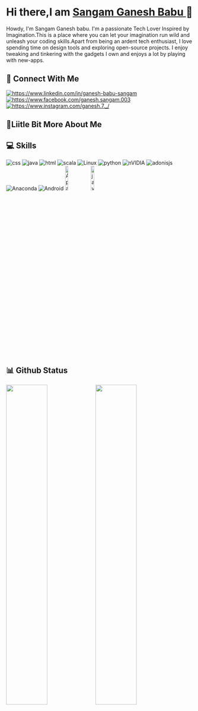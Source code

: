 # Hi there,I am [Sangam Ganesh Babu ](https://ganesh200010.github.io/ganesh/)👋





Howdy, I'm Sangam Ganesh babu. I'm a passionate Tech Lover Inspired by Imagination.This is a place where you can let your imagination run wild and unleash your coding skills.Apart from being an ardent tech enthusiast, I love spending time on design tools and exploring open-source projects. I enjoy tweaking and tinkering with the gadgets I own and enjoys a lot by playing with new-apps.


## 👥 Connect With Me

<p align="left">
  <a href="https://www.linkedin.com/in/ganesh-babu-sangam" target="blank"><img align="center" src="https://img.shields.io/badge/linkedin-%230077B5.svg?style=for-the-badge&logo=linkedin&logoColor=white" alt="https://www.linkedin.com/in/ganesh-babu-sangam" /></a>
<a href="https://www.facebook.com/ganesh.sangam.003" target="blank"><img align="center" src="https://img.shields.io/badge/Facebook-%231877F2.svg?style=for-the-badge&logo=Facebook&logoColor=white" alt="https://www.facebook.com/ganesh.sangam.003"/></a>
<a href="https://instagram.com/https://www.instagram.com/ganesh.7._/" target="blank"><img align="center" src="https://raw.githubusercontent.com/rahuldkjain/github-profile-readme-generator/master/src/images/icons/Social/instagram.svg" alt="https://www.instagram.com/ganesh.7._/"  /></a>
</p>

## 💫Liitle Bit More About Me








## 💻 Skills

<p align="left">
  
  <img  alt="css" src="https://img.shields.io/badge/css3-%231572B6.svg?style=for-the-badge&logo=css3&logoColor=white"/>
  <img  alt="java" src="https://img.shields.io/badge/java-%23ED8B00.svg?style=for-the-badge&logo=openjdk&logoColor=white"/>
  <img  alt="html" src="https://img.shields.io/badge/html5-%23E34F26.svg?style=for-the-badge&logo=html5&logoColor=white"/>
  <img  alt="scala" src="https://img.shields.io/badge/scala-%23DC322F.svg?style=for-the-badge&logo=scala&logoColor=white"/>
  <img  alt="Linux" src="https://img.shields.io/badge/Linux-FCC624?style=for-the-badge&logo=linux&logoColor=black"/>
  <img  alt="python" src="https://img.shields.io/badge/python-3670A0?style=for-the-badge&logo=python&logoColor=ffdd54"/>
  <img  alt="nVIDIA" src="https://img.shields.io/badge/nVIDIA-%2376B900.svg?style=for-the-badge&logo=nVIDIA&logoColor=white"/>
  
  <img  alt="adonisjs" src="https://img.shields.io/badge/adonisjs-%23220052.svg?style=for-the-badge&logo=adonisjs&logoColor=white"/>
  <img  alt="Anaconda" src="https://img.shields.io/badge/Anaconda-%2344A833.svg?style=for-the-badge&logo=anaconda&logoColor=white"/>
  
  <img  alt="Android" src="https://img.shields.io/badge/Android-3DDC84?style=for-the-badge&logo=android&logoColor=white"/>
  <img width="13%" alt="Apache" src="https://img.shields.io/badge/Apache%20Spark-FDEE21?style=flat-square&logo=apachespark&logoColor=black"/>
  <img width="13%" alt="javascript" src="https://img.shields.io/badge/javascript-%23323330.svg?style=for-the-badge&logo=javascript&logoColor=%23F7DF1E"/>
</p>

## 📊 Github Status

<p align="left">
  <img width="47%" src="https://github-readme-stats.vercel.app/api?username=Ganesh200010&show_icons=true&theme=radical"/>
  <img width="47%" src="https://github-readme-stats.vercel.app/api/top-langs/?username=Ganesh200010&hide_progress=true"/>
</p>
  




